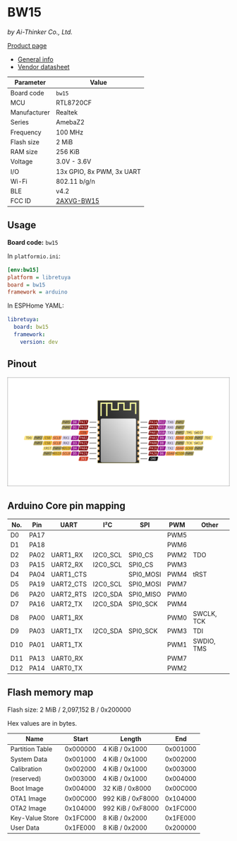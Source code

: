 # BW15

*by Ai-Thinker Co., Ltd.*

[Product page](https://docs.ai-thinker.com/_media/rtl8710/docs/bw15_datasheet_en.pdf)

- [General info](../../docs/platform/realtek-amb/README.md)
- [Vendor datasheet](https://docs.ai-thinker.com/_media/rtl8710/docs/bw15_datasheet_en.pdf)

Parameter    | Value
-------------|------------------------------------------
Board code   | `bw15`
MCU          | RTL8720CF
Manufacturer | Realtek
Series       | AmebaZ2
Frequency    | 100 MHz
Flash size   | 2 MiB
RAM size     | 256 KiB
Voltage      | 3.0V - 3.6V
I/O          | 13x GPIO, 8x PWM, 3x UART
Wi-Fi        | 802.11 b/g/n
BLE          | v4.2
FCC ID       | [2AXVG-BW15](https://fccid.io/2AXVG-BW15)

## Usage

**Board code:** `bw15`

In `platformio.ini`:

```ini
[env:bw15]
platform = libretuya
board = bw15
framework = arduino
```

In ESPHome YAML:

```yaml
libretuya:
  board: bw15
  framework:
    version: dev
```

## Pinout

![Pinout](pinout_bw15.svg)

## Arduino Core pin mapping

No. | Pin  | UART      | I²C      | SPI       | PWM  | Other
----|------|-----------|----------|-----------|------|-----------
D0  | PA17 |           |          |           | PWM5 |
D1  | PA18 |           |          |           | PWM6 |
D2  | PA02 | UART1_RX  | I2C0_SCL | SPI0_CS   | PWM2 | TDO
D3  | PA15 | UART2_RX  | I2C0_SCL | SPI0_CS   | PWM3 |
D4  | PA04 | UART1_CTS |          | SPI0_MOSI | PWM4 | tRST
D5  | PA19 | UART2_CTS | I2C0_SCL | SPI0_MOSI | PWM7 |
D6  | PA20 | UART2_RTS | I2C0_SDA | SPI0_MISO | PWM0 |
D7  | PA16 | UART2_TX  | I2C0_SDA | SPI0_SCK  | PWM4 |
D8  | PA00 | UART1_RX  |          |           | PWM0 | SWCLK, TCK
D9  | PA03 | UART1_TX  | I2C0_SDA | SPI0_SCK  | PWM3 | TDI
D10 | PA01 | UART1_TX  |          |           | PWM1 | SWDIO, TMS
D11 | PA13 | UART0_RX  |          |           | PWM7 |
D12 | PA14 | UART0_TX  |          |           | PWM2 |

## Flash memory map

Flash size: 2 MiB / 2,097,152 B / 0x200000

Hex values are in bytes.

Name            | Start    | Length            | End
----------------|----------|-------------------|---------
Partition Table | 0x000000 | 4 KiB / 0x1000    | 0x001000
System Data     | 0x001000 | 4 KiB / 0x1000    | 0x002000
Calibration     | 0x002000 | 4 KiB / 0x1000    | 0x003000
(reserved)      | 0x003000 | 4 KiB / 0x1000    | 0x004000
Boot Image      | 0x004000 | 32 KiB / 0x8000   | 0x00C000
OTA1 Image      | 0x00C000 | 992 KiB / 0xF8000 | 0x104000
OTA2 Image      | 0x104000 | 992 KiB / 0xF8000 | 0x1FC000
Key-Value Store | 0x1FC000 | 8 KiB / 0x2000    | 0x1FE000
User Data       | 0x1FE000 | 8 KiB / 0x2000    | 0x200000
